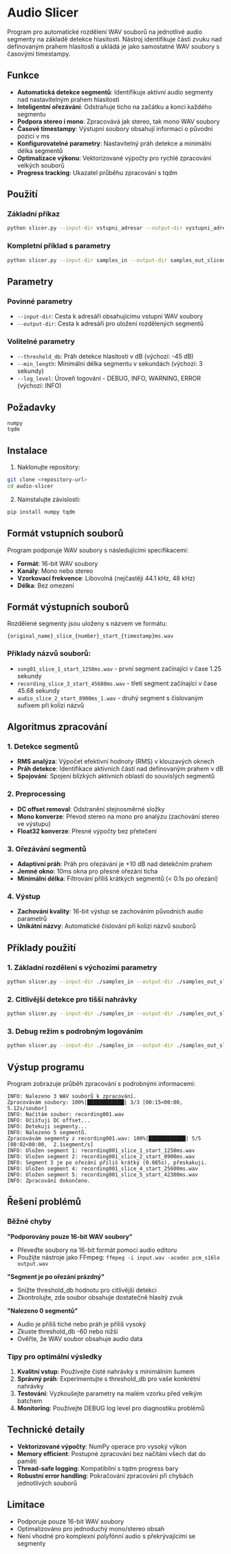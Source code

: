 # Audio Slicer

Program pro automatické rozdělení WAV souborů na jednotlivé audio segmenty na základě detekce hlasitosti. Nástroj identifikuje části zvuku nad definovaným prahem hlasitosti a ukládá je jako samostatné WAV soubory s časovými timestampy.

## Funkce

- **Automatická detekce segmentů**: Identifikuje aktivní audio segmenty nad nastavitelným prahem hlasitosti
- **Inteligentní ořezávání**: Odstraňuje ticho na začátku a konci každého segmentu
- **Podpora stereo i mono**: Zpracovává jak stereo, tak mono WAV soubory
- **Časové timestampy**: Výstupní soubory obsahují informaci o původní pozici v ms
- **Konfigurovatelné parametry**: Nastavitelný práh detekce a minimální délka segmentů
- **Optimalizace výkonu**: Vektorizované výpočty pro rychlé zpracování velkých souborů
- **Progress tracking**: Ukazatel průběhu zpracování s tqdm

## Použití

### Základní příkaz
```bash
python slicer.py --input-dir vstupni_adresar --output-dir vystupni_adresar
```

### Kompletní příklad s parametry
```bash
python slicer.py --input-dir samples_in --output-dir samples_out_sliced --threshold_db -45 --min_length 3
```

## Parametry

### Povinné parametry
- `--input-dir`: Cesta k adresáři obsahujícímu vstupní WAV soubory
- `--output-dir`: Cesta k adresáři pro uložení rozdělených segmentů

### Volitelné parametry
- `--threshold_db`: Práh detekce hlasitosti v dB (výchozí: -45 dB)
- `--min_length`: Minimální délka segmentu v sekundách (výchozí: 3 sekundy)
- `--log_level`: Úroveň logování - DEBUG, INFO, WARNING, ERROR (výchozí: INFO)

## Požadavky

```
numpy
tqdm
```

## Instalace

1. Naklonujte repository:
```bash
git clone <repository-url>
cd audio-slicer
```

2. Nainstalujte závislosti:
```bash
pip install numpy tqdm
```

## Formát vstupních souborů

Program podporuje WAV soubory s následujícími specifikacemi:
- **Formát**: 16-bit WAV soubory
- **Kanály**: Mono nebo stereo
- **Vzorkovací frekvence**: Libovolná (nejčastěji 44.1 kHz, 48 kHz)
- **Délka**: Bez omezení

## Formát výstupních souborů

Rozdělené segmenty jsou uloženy s názvem ve formátu:
```
{original_name}_slice_{number}_start_{timestamp}ms.wav
```

### Příklady názvů souborů:
- `song01_slice_1_start_1250ms.wav` - první segment začínající v čase 1.25 sekundy
- `recording_slice_3_start_45680ms.wav` - třetí segment začínající v čase 45.68 sekundy
- `audio_slice_2_start_8900ms_1.wav` - druhý segment s číslovaným sufixem při kolizi názvů

## Algoritmus zpracování

### 1. Detekce segmentů
- **RMS analýza**: Výpočet efektivní hodnoty (RMS) v klouzavých oknech
- **Práh detekce**: Identifikace aktivních částí nad definovaným prahem v dB
- **Spojování**: Spojení blízkých aktivních oblastí do souvislých segmentů

### 2. Preprocessing
- **DC offset removal**: Odstranění stejnosměrné složky
- **Mono konverze**: Převod stereo na mono pro analýzu (zachování stereo ve výstupu)
- **Float32 konverze**: Přesné výpočty bez přetečení

### 3. Ořezávání segmentů
- **Adaptivní práh**: Práh pro ořezávání je +10 dB nad detekčním prahem
- **Jemné okno**: 10ms okna pro přesné ořezání ticha
- **Minimální délka**: Filtrování příliš krátkých segmentů (< 0.1s po ořezání)

### 4. Výstup
- **Zachování kvality**: 16-bit výstup se zachováním původních audio parametrů
- **Unikátní názvy**: Automatické číslování při kolizi názvů souborů

## Příklady použití

### 1. Základní rozdělení s výchozími parametry
```bash
python slicer.py --input-dir ./samples_in --output-dir ./samples_out_sliced
```

### 2. Citlivější detekce pro tišší nahrávky
```bash
python slicer.py --input-dir ./samples_in --output-dir ./samples_out_sliced --threshold_db -40 --min_length 5
```

### 3. Debug režim s podrobným logováním
```bash
python slicer.py --input-dir ./samples_in --output-dir ./samples_out_sliced --log_level DEBUG
```

## Výstup programu

Program zobrazuje průběh zpracování s podrobnými informacemi:

```
INFO: Nalezeno 3 WAV souborů k zpracování.
Zpracovávám soubory: 100%|████████████| 3/3 [00:15<00:00,  5.12s/soubor]
INFO: Načítám soubor: recording001.wav
INFO: Očišťuji DC offset...
INFO: Detekuji segmenty...
INFO: Nalezeno 5 segmentů.
Zpracovávám segmenty z recording001.wav: 100%|████████████| 5/5 [00:02<00:00,  2.1segment/s]
INFO: Uložen segment 1: recording001_slice_1_start_1250ms.wav
INFO: Uložen segment 2: recording001_slice_2_start_8900ms.wav
INFO: Segment 3 je po ořezání příliš krátký (0.085s), přeskakuji.
INFO: Uložen segment 4: recording001_slice_4_start_25600ms.wav
INFO: Uložen segment 5: recording001_slice_5_start_42300ms.wav
INFO: Zpracování dokončeno.
```

## Řešení problémů

### Běžné chyby

**"Podporovány pouze 16-bit WAV soubory"**
- Převeďte soubory na 16-bit formát pomocí audio editoru
- Použijte nástroje jako FFmpeg: `ffmpeg -i input.wav -acodec pcm_s16le output.wav`

**"Segment je po ořezání prázdný"**
- Snižte threshold_db hodnotu pro citlivější detekci
- Zkontrolujte, zda soubor obsahuje dostatečně hlasitý zvuk

**"Nalezeno 0 segmentů"**
- Audio je příliš tiché nebo práh je příliš vysoký
- Zkuste threshold_db -60 nebo nižší
- Ověřte, že WAV soubor obsahuje audio data

### Tipy pro optimální výsledky

1. **Kvalitní vstup**: Používejte čisté nahrávky s minimálním šumem
2. **Správný práh**: Experimentujte s threshold_db pro vaše konkrétní nahrávky
3. **Testování**: Vyzkoušejte parametry na malém vzorku před velkým batchem
4. **Monitoring**: Používejte DEBUG log level pro diagnostiku problémů

## Technické detaily

- **Vektorizované výpočty**: NumPy operace pro vysoký výkon
- **Memory efficient**: Postupné zpracování bez načítání všech dat do paměti
- **Thread-safe logging**: Kompatibilní s tqdm progress bary
- **Robustní error handling**: Pokračování zpracování při chybách jednotlivých souborů

## Limitace

- Podporuje pouze 16-bit WAV soubory
- Optimalizováno pro jednoduchý mono/stereo obsah
- Není vhodné pro komplexní polyfónní audio s překrývajícími se segmenty


